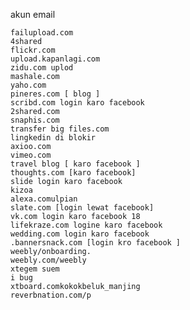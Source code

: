  akun email

    failupload.com
    4shared
    flickr.com
    upload.kapanlagi.com
    zidu.com uplod
    mashale.com
    yaho.com
    pineres.com [ blog ]
    scribd.com login karo facebook
    2shared.com
    snaphis.com
    transfer big files.com
    lingkedin di blokir
    axioo.com
    vimeo.com
    travel blog [ karo facebook ]
    thoughts.com [karo facebook]
    slide login karo facebook
    kizoa
    alexa.comulpian
    slate.com [login lewat facebook]
    vk.com login karo facebook 18
    lifekraze.com logine karo facebook
    wedding.com login karo facebook
    .bannersnack.com [login kro facebook ]
    weebly/onboarding.
    weebly.com/weebly
    xtegem suem
    i bug
    xtboard.comkokokbeluk_manjing
    reverbnation.com/p
